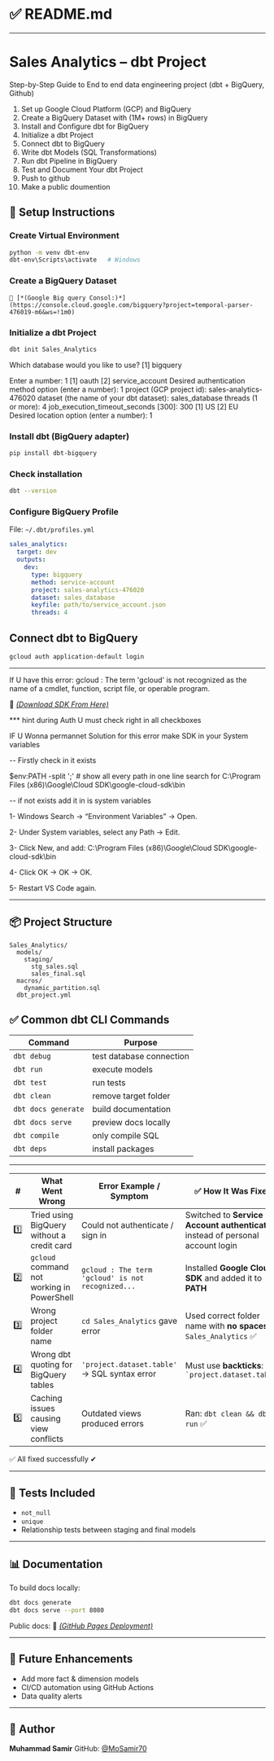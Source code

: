 # ✅ README.md 


---


# Sales Analytics – dbt Project

Step-by-Step Guide to End to end data engineering project (dbt + BigQuery, Github)

1. Set up Google Cloud Platform (GCP) and BigQuery
2. Create a BigQuery Dataset with  (1M+ rows) in BigQuery
3. Install and Configure dbt for BigQuery
4. Initialize a dbt Project
5. Connect dbt to BigQuery
6. Write dbt Models (SQL Transformations)
7. Run dbt Pipeline in BigQuery
8. Test and Document Your dbt Project
9. Push to github
10. Make a public doumention



## 🔧 Setup Instructions



### Create Virtual Environment

```bash
python -m venv dbt-env
dbt-env\Scripts\activate   # Windows
```


### Create a BigQuery Dataset

```
🔗 [*(Google Big query Consol:)*](https://console.cloud.google.com/bigquery?project=temporal-parser-476019-m6&ws=!1m0)
```


###  Initialize a dbt Project

```bash
dbt init Sales_Analytics
```

Which database would you like to use?
[1] bigquery

Enter a number: 1
[1] oauth
[2] service_account
Desired authentication method option (enter a number): 1
project (GCP project id): sales-analytics-476020
dataset (the name of your dbt dataset): sales_database
threads (1 or more): 4
job_execution_timeout_seconds [300]: 300
[1] US
[2] EU
Desired location option (enter a number): 1




### Install dbt (BigQuery adapter)

```bash
pip install dbt-bigquery
```

### Check installation

```bash
dbt --version
```

###  Configure BigQuery Profile

File: `~/.dbt/profiles.yml`

```yaml
sales_analytics:
  target: dev
  outputs:
    dev:
      type: bigquery
      method: service-account
      project: sales-analytics-476020
      dataset: sales_database
      keyfile: path/to/service_account.json
      threads: 4
```

## Connect dbt to BigQuery


```bash
gcloud auth application-default login
```

---
If U have this error:
gcloud : The term 'gcloud' is not recognized as the name of a cmdlet, function, script file, or operable program.

 🔗 [*(Download SDK From Here)*](https://dl.google.com/dl/cloudsdk/channels/rapid/GoogleCloudSDKInstaller.exe)
 
*** hint during Auth U must check right in all checkboxes


IF U Wonna permannet Solution for this error make SDK in your System  variables 

-- Firstly check in it exists 

$env:PATH -split ';' # show all every path in one line 
search for C:\Program Files (x86)\Google\Cloud SDK\google-cloud-sdk\bin

-- if not exists add it in is system  variables 

1- Windows Search → “Environment Variables” → Open.

2- Under System variables, select any Path → Edit.

3- Click New, and add: C:\Program Files (x86)\Google\Cloud SDK\google-cloud-sdk\bin

4- Click OK → OK → OK.

5- Restart VS Code again.

---

## 📦 Project Structure

```
Sales_Analytics/
  models/
    staging/
      stg_sales.sql
      sales_final.sql
  macros/
    dynamic_partition.sql
  dbt_project.yml
```

## ✅ Common dbt CLI Commands

| Command             | Purpose                  |
| ------------------- | ------------------------ |
| `dbt debug`         | test database connection |
| `dbt run`           | execute models           |
| `dbt test`          | run tests                |
| `dbt clean`         | remove target folder     |
| `dbt docs generate` | build documentation      |
| `dbt docs serve`    | preview docs locally     |
| `dbt compile`       | only compile SQL         |
| `dbt deps`          | install packages         |

---

| #   | What Went Wrong                            | Error Example / Symptom                           | ✅ How It Was Fixed                                                               |
| --- | ------------------------------------------ | ------------------------------------------------- | -------------------------------------------------------------------------------- |
| 1️⃣ | Tried using BigQuery without a credit card | Could not authenticate / sign in                  | Switched to **Service Account authentication** instead of personal account login |
| 2️⃣ | `gcloud` command not working in PowerShell | `gcloud : The term 'gcloud' is not recognized...` | Installed **Google Cloud SDK** and added it to **PATH**                          |
| 3️⃣ | Wrong project folder name                  | `cd Sales_Analytics` gave error                   | Used correct folder name with **no spaces** → `Sales_Analytics` ✅                |
| 4️⃣ | Wrong dbt quoting for BigQuery tables      | `'project.dataset.table'` → SQL syntax error      | Must use **backticks**:<br>`` `project.dataset.table` ``                         |
| 5️⃣ | Caching issues causing view conflicts      | Outdated views produced errors                    | Ran: `dbt clean && dbt run` ✅                                                    |


✅ All fixed successfully ✔

---

## 🧪 Tests Included

* `not_null`
* `unique`
* Relationship tests between staging and final models

---

## 📊 Documentation

To build docs locally:

```bash
dbt docs generate
dbt docs serve --port 8080
```

Public docs:
🔗 [*(GitHub Pages Deployment)*](https://mosamir70.github.io/Sales_Analytics/#!/overview)

---

## 🚀 Future Enhancements

* Add more fact & dimension models
* CI/CD automation using GitHub Actions
* Data quality alerts

---

## 👤 Author

**Muhammad Samir**
GitHub: [@MoSamir70](https://github.com/MoSamir70)

